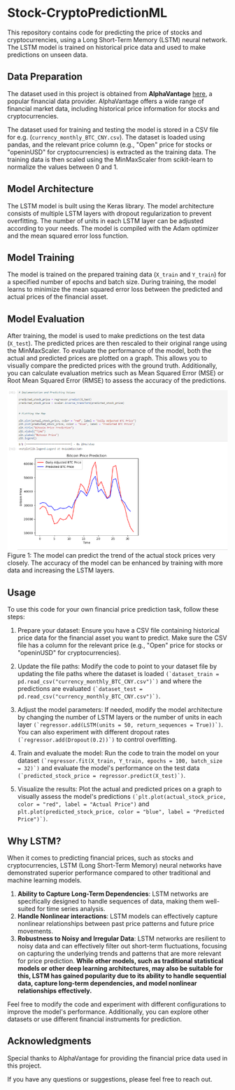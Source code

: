 # Stock-CryptoPredictionML

This repository contains code for predicting the price of stocks and cryptocurrencies, using a Long Short-Term Memory (LSTM) neural network. 
The LSTM model is trained on historical price data and used to make predictions on unseen data.

## Data Preparation

The dataset used in this project is obtained from **AlphaVantage** [here](https://www.alphavantage.co/), a popular financial data provider. 
AlphaVantage offers a wide range of financial market data, including historical price information for stocks and cryptocurrencies.

The dataset used for training and testing the model is stored in a CSV file for e.g. (`currency_monthly_BTC_CNY.csv`). 
The dataset is loaded using pandas, and the relevant price column (e.g., "Open" price for stocks or "openinUSD" for cryptocurrencies) is extracted as the training data. 
The training data is then scaled using the MinMaxScaler from scikit-learn to normalize the values between 0 and 1.

## Model Architecture

The LSTM model is built using the Keras library. The model architecture consists of multiple LSTM layers with dropout regularization to prevent overfitting. The number of units in each LSTM layer can be adjusted according to your needs. The model is compiled with the Adam optimizer and the mean squared error loss function.

## Model Training

The model is trained on the prepared training data (`X_train` and `Y_train`) for a specified number of epochs and batch size. During training, the model learns to minimize the mean squared error loss between the predicted and actual prices of the financial asset.

## Model Evaluation

After training, the model is used to make predictions on the test data (`X_test`). The predicted prices are then rescaled to their original range using the MinMaxScaler. To evaluate the performance of the model, both the actual and predicted prices are plotted on a graph. This allows you to visually compare the predicted prices with the ground truth. Additionally, you can calculate evaluation metrics such as Mean Squared Error (MSE) or Root Mean Squared Error (RMSE) to assess the accuracy of the predictions.

![](./BTCpriceprediction.png)
Figure 1: The model can predict the trend of the actual stock prices very closely. The accuracy of the model can be enhanced by training with more data and increasing the LSTM layers.

## Usage

To use this code for your own financial price prediction task, follow these steps:

1. Prepare your dataset: Ensure you have a CSV file containing historical price data for the financial asset you want to predict. Make sure the CSV file has a column for the relevant price (e.g., "Open" price for stocks or "openinUSD" for cryptocurrencies).

2. Update the file paths: Modify the code to point to your dataset file by updating the file paths where the dataset is loaded ```(`dataset_train = pd.read_csv("currency_monthly_BTC_CNY.csv")`)``` and where the predictions are evaluated ```(`dataset_test = pd.read_csv("currency_monthly_BTC_CNY.csv")`)```.

3. Adjust the model parameters: If needed, modify the model architecture by changing the number of LSTM layers or the number of units in each layer ```(`regressor.add(LSTM(units = 50, return_sequences = True))`)```. You can also experiment with different dropout rates ```(`regressor.add(Dropout(0.2))`)``` to control overfitting.

4. Train and evaluate the model: Run the code to train the model on your dataset ```(`regressor.fit(X_train, Y_train, epochs = 100, batch_size = 32)`)``` and evaluate the model's performance on the test data ```(`predicted_stock_price = regressor.predict(X_test)`)```.

5. Visualize the results: Plot the actual and predicted prices on a graph to visually assess the model's predictions ```(`plt.plot(actual_stock_price, color = "red", label = "Actual Price")``` and ```plt.plot(predicted_stock_price, color = "blue", label = "Predicted Price")`)```.

## Why LSTM?

When it comes to predicting financial prices, such as stocks and cryptocurrencies, LSTM (Long Short-Term Memory) neural networks have demonstrated superior performance compared to other traditional and machine learning models. 
1. **Ability to Capture Long-Term Dependencies**: LSTM networks are specifically designed to handle sequences of data, making them well-suited for time series analysis.
2. **Handle Nonlinear interactions**: LSTM models can effectively capture nonlinear relationships between past price patterns and future price movements.
3. **Robustness to Noisy and Irregular Data**: LSTM networks are resilient to noisy data and can effectively filter out short-term fluctuations, focusing on capturing the underlying                                                  trends and patterns that are more relevant for price prediction.
**While other models, such as traditional statistical models or other deep learning architectures, may also be suitable for this, LSTM has gained popularity due to its ability to handle sequential data, capture long-term dependencies, and model nonlinear relationships effectively.**

Feel free to modify the code and experiment with different configurations to improve the model's performance. Additionally, you can explore other datasets or use different financial instruments for prediction.

## Acknowledgments
Special thanks to AlphaVantage for providing the financial price data used in this project.

If you have any questions or suggestions, please feel free to reach out.
